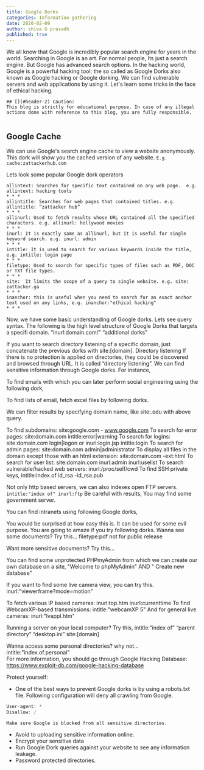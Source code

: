 ```yaml
---
title: Google Dorks
categories: Information gathering
date: 2020-02-09 
author: shiva G prasadh
published: true
---
```

 
We all know that Google is incredibly popular search engine for years in the world. Searching in Google is an art. For normal people, Its just a search engine. But Google has advanced search options. In the hacking world, Google is a powerful hacking tool; the so called as Google Dorks also known as Google hacking or Google dorking. We can find vulnerable servers and web applications by using it. Let's learn some tricks in the face of ethical hacking.

``` 
## [](#header-2) Caution: 
This blog is strictly for educational purpose. In case of any illegal actions done with reference to this blog, you are fully responsible.
 
``` 
  
## [](#header-2) Google Cache
 
We can use Google's search engine cache to view a website anonymously.  
This dork will show you the cached version of any website.
```E.g. cache:zattackerhub.com```
 
Lets look some popular Google dork operators

``` 
allintext: Searches for specific text contained on any web page.  e.g. allintext: hacking tools
* * *
allintitle: Searches for web pages that contained titles. e.g. allintitle: “zattacker hub”
* * *
allinurl: Used to fetch results whose URL contained all the specified characters. e.g. allinurl: hollywood movies
* * *
inurl: It is exactly same as allinurl, but it is useful for single keyword search. e.g. inurl: admin
* * *
intitle: It is used to search for various keywords inside the title, e.g. intitle: login page
* * *
filetype: Used to search for specific types of files such as PDF, DOC or TXT file types.
* * *
site:  It limits the scope of a query to single website. e.g. site: zattacker.ga
* * *
inanchor: this is useful when you need to search for an exact anchor text used on any links, e.g. inanchor:"ethical hacking"
* * *
```
Now, we have some basic understanding of Google dorks. Lets see query syntax. The following is the high level structure of Google Dorks that targets a specifi domain.
“inurl:domain.com/” “additional dorks”

 
If you want to search directory listening of a specific domain, just concatenate the previous dorks with site:[domain].
Directory listening
If there is no protection is applied on directories, they could be discovered and browsed through URL. It is called “directory listening”. We can find sensitive information through Google dorks. For instance,  
 

To find emails with which you can later perform social engineering using the following dork,

 
To find lists of email, fetch excel files by following dorks.

 We can filter results by specifying domain name, like site:.edu with above query.
 
To find subdomains: site:google.com - www.google.com
To search for error pages: site:domain.com intitle:error|warning
To search for logins:  site:domain.com login|logon or inurl:login.jsp intitle:login
To search for admin pages:  site:domain.com admin|administrator
To display all files in the domain except those with an html extension:  site:domain.com -ext:html
To search for user list:  site:domain.com inurl:admin inurl:uselist
To search vulnerable/hacked web servers: inurl:/proc/self/cwd
To find SSH private keys, intitle:index.of id_rsa -id_rsa.pub
 
Not only http based servers, we can also indexes open FTP servers.
```intitle:"index of" inurl:ftp```
Be careful with results, You may find some government server.
 
You can find intranets using following Google dorks,

You would be surprised at how easy this is. It can be used for some evil purpose. You are going to amaze if you try following dorks.
Wanna see some documents? Try this... filetype:pdf not for public release 
 
Want more sensitive documents? Try this... 

You can find some unprotected PHPmyAdmin from which we can create our own database on a site, "Welcome to phpMyAdmin" AND " Create new database"
 
If you want to find some live camera view, you can try this.  inurl:”viewerframe?mode=motion”
 
To fetch various IP based cameras: inurl:top.htm inurl:currenttime
To find WebcamXP-based transmissions: intitle:"webcamXP 5"
And for general live cameras: inurl:"lvappl.htm"
 
Running a server on your local computer?  Try this,  intitle:”index of” “parent directory” “desktop.ini” site:[domain]
 
Wanna access some personal directories? why not…  intitle:”index.of.personal”   
For more information, you should go through Google Hacking Database: https://www.exploit-db.com/google-hacking-database
 
Protect yourself:
*   One of the best ways to prevent Google dorks is by using a robots.txt file. Following configuration will deny all crawling from Google.
 
```js
User-agent: *   
Disallow: / 
```
    Make sure Google is blocked from all sensitive directories.

*   Avoid to uploading sensitive information online. 
*   Encrypt your sensitive data
*   Run Google Dork queries against your website to see any information leakage.
*   Password protected directories.





